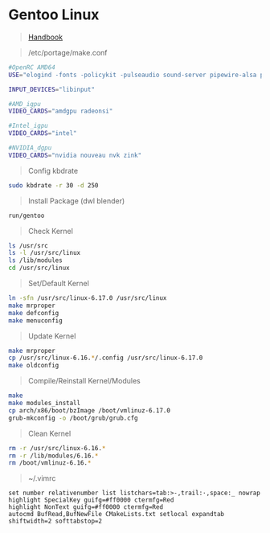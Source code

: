 # Gentoo Linux
>[Handbook](https://wiki.gentoo.org/wiki/Handbook)

>/etc/portage/make.conf
```bash
#OpenRC AMD64
USE="elogind -fonts -policykit -pulseaudio sound-server pipewire-alsa pipewire ffmpeg extra drm X xwayland wayland vaapi bluetooth -gpm jpeg2k opus"

INPUT_DEVICES="libinput"

#AMD_igpu
VIDEO_CARDS="amdgpu radeonsi"

#Intel_igpu
VIDEO_CARDS="intel"

#NVIDIA_dgpu
VIDEO_CARDS="nvidia nouveau nvk zink"
```
>Config kbdrate
```bash
sudo kbdrate -r 30 -d 250
```
>Install Package (dwl blender)
```bash
run/gentoo
```
>Check Kernel
```bash
ls /usr/src
ls -l /usr/src/linux
ls /lib/modules
cd /usr/src/linux
```
>Set/Default Kernel
```bash
ln -sfn /usr/src/linux-6.17.0 /usr/src/linux
make mrproper
make defconfig
make menuconfig
```
>Update Kernel
```bash
make mrproper
cp /usr/src/linux-6.16.*/.config /usr/src/linux-6.17.0
make oldconfig
```
>Compile/Reinstall Kernel/Modules
```bash
make
make modules_install
cp arch/x86/boot/bzImage /boot/vmlinuz-6.17.0
grub-mkconfig -o /boot/grub/grub.cfg
```
>Clean Kernel
```bash
rm -r /usr/src/linux-6.16.*
rm -r /lib/modules/6.16.*
rm /boot/vmlinuz-6.16.*
```
>~/.vimrc
```
set number relativenumber list listchars=tab:>-,trail:·,space:_ nowrap
highlight SpecialKey guifg=#ff0000 ctermfg=Red
highlight NonText guifg=#ff0000 ctermfg=Red
autocmd BufRead,BufNewFile CMakeLists.txt setlocal expandtab shiftwidth=2 softtabstop=2
```
